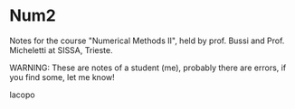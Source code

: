 # Num2

Notes for the course "Numerical Methods II", held by prof. Bussi and Prof. Micheletti at SISSA, Trieste.

WARNING: These are notes of a student (me), probably there are errors, if you find some, let me know!

Iacopo
